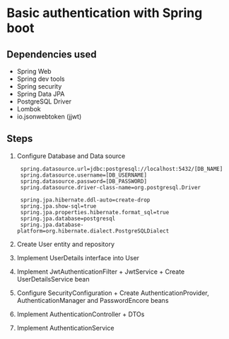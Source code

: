 ﻿# Basic authentication with Spring boot

## Dependencies used
- Spring Web
- Spring dev tools
- Spring security
- Spring Data JPA
- PostgreSQL Driver
- Lombok
- io.jsonwebtoken (jjwt)

## Steps
1. Configure Database and Data source
   ```
    spring.datasource.url=jdbc:postgresql://localhost:5432/[DB_NAME]
    spring.datasource.username=[DB_USERNAME]
    spring.datasource.password=[DB_PASSWORD]
    spring.datasource.driver-class-name=org.postgresql.Driver
    
    spring.jpa.hibernate.ddl-auto=create-drop
    spring.jpa.show-sql=true
    spring.jpa.properties.hibernate.format_sql=true
    spring.jpa.database=postgresql
    spring.jpa.database-platform=org.hibernate.dialect.PostgreSQLDialect
   ```

2. Create User entity and repository
3. Implement UserDetails interface into User
4. Implement JwtAuthenticationFilter + JwtService + Create UserDetailsService bean
5. Configure SecurityConfiguration + Create AuthenticationProvider, AuthenticationManager and PasswordEncore beans
6. Implement AuthenticationController + DTOs
7. Implement AuthenticationService 
